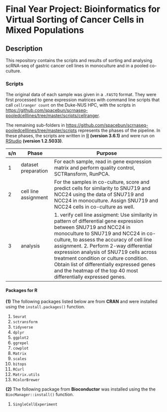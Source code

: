 # Final Year Project: Bioinformatics for Virtual Sorting of Cancer Cells in Mixed Populations

## Description
This repository contains the scripts and results of sorting and analysing scRNA-seq of gastric cancer cell lines in monoculture and in a pooled co-culture. 

### Scripts
The original data of each sample was given in a `.FASTQ` format. They were first processed to gene expression matrices with command line scripts that call `cellranger count` on the Duke-NUS HPC, with the scripts in https://github.com/spacebun/scrnaseq-pooledcelllines/tree/master/scripts/cellranger. 

The remaining sub-folders in https://github.com/spacebun/scrnaseq-pooledcelllines/tree/master/scripts represents the phases of the pipeline. In these phases, the scripts are written in [R](http://lib.stat.cmu.edu/R/CRAN/) **(version 3.6.1)** and were run on [RStudio](https://rstudio.com/products/rstudio/) **(version 1.2.5033)**.

| s/n | Phase | Purpose |
| -----| ----- | -------| 
| 1 | dataset preparation | For each sample, read in gene expression matrix and perform quality control, SCTRansform, RunPCA.|
| 2 | cell line assignment | For the samples in co-culture, score and predict cells for similarity to SNU719 and NCC24 using the data of SNU719 and NCC24 in monoculture. Assign SNU719 and NCC24 cells in co-culture as well. |
| 3 | analysis | 1. verify cell line assigment: Use similarity in pattern of differential gene expression between SNU719 and NCC24 in monoculture to SNU719 and NCC24 in co-culture, to assess the accuracy of cell line assignment.      2. Perform 2-way differential expression analysis of SNU719 cells across treatment condition or culture condition. Obtain list of differentially expressed genes and the heatmap of the top 40 most differentially expressed genes. |



#### Packages for R

**(1)** The following packages listed below are from **CRAN** and were installed using the `install.packages()` function. 

1. `Seurat`
1. `sctransform`
1. `tidyverse`
1. `dplyr`
1. `ggplot2`
1. `ggrepel`
1. `cowplot`
1. `Matrix`
1. `scales`
1. `bitops`
1. `RCurl`
1. `Matrix.utils`
1. `RColorBrewer`


**(2)** The following package from **Bioconductor** was installed using the the `BiocManager::install()` function.

1. `SingleCellExperiment`

